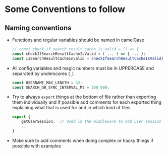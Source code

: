 # Some Conventions to follow

## Naming conventions
- Functions and regular variables should be named in camelCase
    ```typescript
    // const check_if_search_result_cache_is_valid = () => {
    const checkIfSearchResultCacheIsValid = ( ... ) => { ... };
    const isSearchResultCacheInvalid = checkIfSearchResultCacheIsValid( ... );
    ```

- All config variables and magic numbers must be in UPPERCASE and separated by underscores (`_`)
    ```typescript
    const USERNAME_MAX_LENGTH = 32;
    const SEARCH_DB_SYNC_INTERVAL_MS = 300_000;
    ```
- Try to always `export` things at the bottom of file rather than exporting them individually and if possible add comments for each exported thing explaining what that is used for and in which kind of files
    ```typescript
    export {
        getUserSession,  // Used in the middleware to add user session details to the request context
        ...
    }
    ```

- Make sure to add comments when doing complex or hacky things if possible with examples
